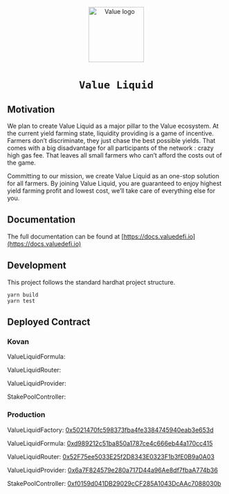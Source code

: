 <p align=center>
<img width="128px" src="https://assets.coingecko.com/coins/images/12525/small/value_logo_-_500x500.png" alt="Value logo"/>
</p>

<h1 align=center><code>Value Liquid</code></h1>

## Motivation ##

We plan to create Value Liquid as a major pillar to the Value ecosystem. At the current yield farming state, liquidity providing is a game of incentive. Farmers don’t discriminate, they just chase the best possible yields. That comes with a big disadvantage for all participants of the network : crazy high gas fee. That leaves all small farmers who can’t afford the costs out of the game.

Committing to our mission, we create Value Liquid as an one-stop solution for all farmers. By joining Value Liquid, you are guaranteed to enjoy highest yield farming profit and lowest cost, we’ll take care of everything else for you.

## Documentation

The full documentation can be found at [https://docs.valuedefi.io](https://docs.valuedefi.io)


## Development

This project follows the standard hardhat project structure. 

```
yarn build
yarn test
```
## Deployed Contract
### Kovan
ValueLiquidFormula:

ValueLiquidRouter:

ValueLiquidProvider:

StakePoolController:

### Production
ValueLiquidFactory: [0x5021470fc598373fba4fe3384745940eab3e653d](https://etherscan.io/address/0x5021470fc598373fba4fe3384745940eab3e653d)

ValueLiquidFormula: [0xd989212c51ba850a1787ce4c666eb44a170cc415](https://etherscan.io/address/0xd989212c51ba850a1787ce4c666eb44a170cc415)

ValueLiquidRouter: [0x52F75ee5033E25f2D8343E0323F1b3fE0B9a0A03](https://etherscan.io/address/0x52F75ee5033E25f2D8343E0323F1b3fE0B9a0A03)

ValueLiquidProvider: [0x6a7F824579e280a717D44a96Ae8df7fbaA774b36](https://etherscan.io/address/0x6a7F824579e280a717D44a96Ae8df7fbaA774b36)

StakePoolController: [0xf0159d041DB29029cCF285A1043DcAAc7088030b](https://etherscan.io/address/0xf0159d041DB29029cCF285A1043DcAAc7088030b)

